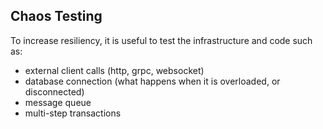 ## Chaos Testing

To increase resiliency, it is useful to test the infrastructure and code such as:

- external client calls (http, grpc, websocket)
- database connection (what happens when it is overloaded, or disconnected)
- message queue
- multi-step transactions
